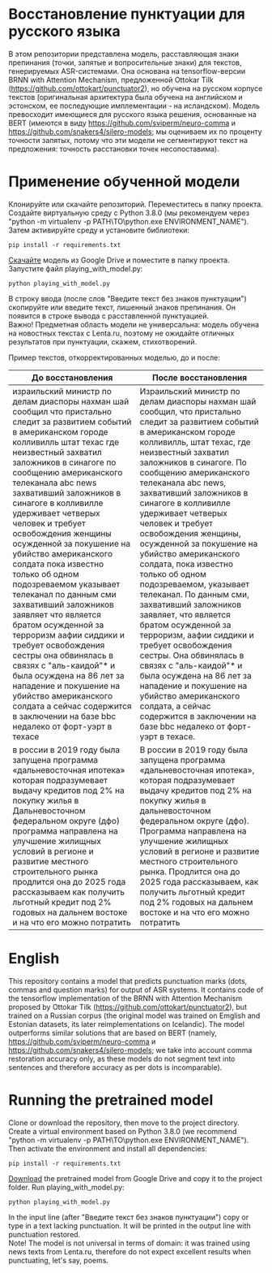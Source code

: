 # Восстановление пунктуации для русского языка

В этом репозитории представлена модель, расставляющая знаки препинания (точки, запятые и вопросительные знаки) для текстов, генерируемых ASR-системами. Она основана на tensorflow-версии BRNN with Attention Mechanism, предложенной Ottokar Tilk (https://github.com/ottokart/punctuator2), но обучена на русском корпусе текстов (оригинальная архитектура была обучена на английском и эстонском, ее последующие имплементации - на исландском). Модель превосходит имеющиеся для русского языка решения, основанные на BERT (имеются в виду https://github.com/sviperm/neuro-comma и https://github.com/snakers4/silero-models; мы оцениваем их по проценту точности запятых, потому что эти модели не сегментируют текст на предложения: точность расстановки точек несопоставима). 

# Применение обученной модели

Клонируйте или скачайте репозиторий. Переместитесь в папку проекта. Создайте виртуальную среду с Python 3.8.0 (мы рекомендуем через "python -m virtualenv -p PATH\TO\python.exe ENVIRONMENT_NAME"). Затем активируйте среду и установите библиотеки:

```
pip install -r requirements.txt
```
<a href='https://drive.google.com/file/d/1ArzZuKFVyjriVYxKSHsOU5BKuSLVN1Ko/view?usp=sharing'> Скачайте</a> модель из Google Drive и поместите в папку проекта.
Запустите файл playing_with_model.py:
```
python playing_with_model.py
```

В строку ввода (после слов "Введите текст без знаков пунктуации") скопируйте или введите текст, лишенный знаков препинания. Он появится в строке вывода с расставленной пунктуацией.
<br>Важно! Предметная область модели не универсальна: модель обучена на новостных текстах с Lenta.ru, поэтому не ожидайте отличных результатов при пунктуации, скажем, стихотворений.

Пример текстов, откорректированных моделью, до и после:

| До восстановления                                         | После восстановления |
|-----------------------------------------------------------|----------------------|
| израильский министр по делам диаспоры нахман шай сообщил что пристально следит за развитием событий в американском городе колливилль штат техас где неизвестный захватил заложников в синагоге по сообщению американского телеканала abc news захвативший заложников в синагоге в колливилле удерживает четверых человек и требует освобождения женщины осужденной за покушение на убийство американского солдата пока известно только об одном подозреваемом указывает телеканал по данным сми захвативший заложников заявляет что является братом осужденной за терроризм аафии сиддики и требует освобождения сестры она обвинялась в связях с "аль-каидой"* и была осуждена на 86 лет за нападение и покушение на убийство американского солдата а сейчас содержится в заключении на базе bbc недалеко от форт-уэрт в техасе | Израильский министр по делам диаспоры нахман шай сообщил, что пристально следит за развитием событий в американском городе колливилль, штат техас, где неизвестный захватил заложников в синагоге. По сообщению американского телеканала abc news, захвативший заложников в синагоге в колливилле удерживает четверых человек и требует освобождения женщины, осужденной за покушение на убийство американского солдата, пока известно только об одном подозреваемом, указывает телеканал. По данным сми, захвативший заложников заявляет, что является братом осужденной за терроризм, аафии сиддики и требует освобождения сестры. Она обвинялась в связях с "аль-каидой"* и была осуждена на 86 лет за нападение и покушение на убийство американского солдата, а сейчас содержится в заключении на базе bbc недалеко от форт-уэрт в техасе. |
| в россии в 2019 году была запущена программа «дальневосточная ипотека» которая подразумевает выдачу кредитов под 2% на покупку жилья в Дальневосточном федеральном округе (дфо) программа направлена на улучшение жилищных условий в регионе и развитие местного строительного рынка продлится она до 2025 года рассказываем как получить льготный кредит под 2% годовых на дальнем востоке и на что его можно потратить | В россии в 2019 году была запущена программа «дальневосточная ипотека», которая подразумевает выдачу кредитов под 2% на покупку жилья в дальневосточном федеральном округе (дфо). Программа направлена на улучшение жилищных условий в регионе и развитие местного строительного рынка. Продлится она до 2025 года рассказываем, как получить льготный кредит под 2% годовых на дальнем востоке и на что его можно потратить |

# English

This repository contains a model that predicts punctuation marks (dots, commas and question marks) for output of ASR systems. It contains code of the tensorflow implementation of the BRNN with Attention Mechanism proposed by Ottokar Tilk (https://github.com/ottokart/punctuator2), but trained on a Russian corpus (the original model was trained on Emglish and Estonian datasets, its later reimplementations on Icelandic). The model outperforms similar solutions that are based on BERT (namely, https://github.com/sviperm/neuro-comma и https://github.com/snakers4/silero-models; we take into account comma restoration accuracy only, as these models do not segment text into sentences and therefore accuracy as per dots is incomparable).

# Running the pretrained model

Clone or download the repository, then move to the project directory. Create a virtual environment based on Python 3.8.0 (we recommend "python -m virtualenv -p PATH\TO\python.exe ENVIRONMENT_NAME"). Then activate the environment and install all dependencies:

```
pip install -r requirements.txt
```
<a href='https://drive.google.com/file/d/1ArzZuKFVyjriVYxKSHsOU5BKuSLVN1Ko/view?usp=sharing'>Download</a> the pretrained model from Google Drive and copy it to the project folder.
Run playing_with_model.py:

```
python playing_with_model.py
```

In the input line (after "Введите текст без знаков пунктуации") copy or type in a text lacking punctuation. It will be printed in the output line with punctuation restored.
<br>Note! The model is not universal in terms of domain: it was trained using news texts from Lenta.ru, therefore do not expect excellent results when punctuating, let's say, poems.
